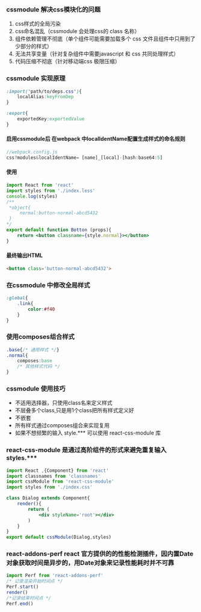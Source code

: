 ### cssmodule 解决css模块化的问题
1. css样式的全局污染
2. css命名混乱（cssmodule 会处理css的 class 名称）
3. 组件依赖管理不彻底（单个组件可能需要加载多个 css 文件且组件中只用到了少部分的样式）
4. 无法共享变量（针对复杂组件中需要javascript 和 css 共同处理样式） 
5. 代码压缩不彻底（针对移动端css 极限压缩）
### cssmodule 实现原理
```css
:import('path/to/deps.css'){
    localAlias:keyFromDep
}

:export{
    exportedKey:exportedValue
}
```
#### 启用cssmodule后 在webpack 中localIdentName配置生成样式的命名规则
```js
//webpack.config.js
css?modules&localIdentName= [name]_[local]-[hash:base64:5]
```
#### 使用
```jsx
import React from 'react'
import styles from './index.less'
console.log(styles)
/**
 *object{
     normal:button-normal-abcd5432
 } 
*/
export default function Botton (props){
    return <button classname={style.normal}></button>
}
```
#### 最终输出HTML
```HTML
<button class='button-normal-abcd5432'>
```
### 在cssmodule 中修改全局样式 
```css
:global{
    .link{
        color:#f40
    }
}
```
### 使用composes组合样式
```css
.base{/* 通用样式 */}
.normal{
    composes:base
    /* 其他样式代码 */
}
```
### cssmodule 使用技巧
- 不适用选择器，只使用class名来定义样式
- 不层叠多个class,只是用1个class把所有样式定义好
- 不嵌套
- 所有样式通过composes组合来实现复用
- 如果不想频繁的输入 style.*** 可以使用 react-css-module 库
### react-css-module 是通过高阶组件的形式来避免重复输入styles.***
```jsx
import React ,{Component} from 'react'
import classnames from 'classnames'
import cssModule from 'react-css-module'
import styles from './index.css'

class Dialog extends Component{
    render(){
        return (
            <div styleName='root'></div>
        )
    }
}
export default cssModule(Dialog,styles)
```
### react-addons-perf react 官方提供的的性能检测插件，因内置Date对象获取时间是异步的，用Date对象来记录性能耗时并不可靠
```js
import Perf from 'react-addons-perf'
/* 记录渲染开始时间点 */
Perf.start()
render()
/*记录结束时间点 */
Perf.end()